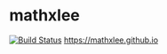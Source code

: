 # mathxlee
[![Build Status](https://travis-ci.org/mathxlee/blog?branch=master)](https://travis-ci.org/mathxlee/blog)
https://mathxlee.github.io